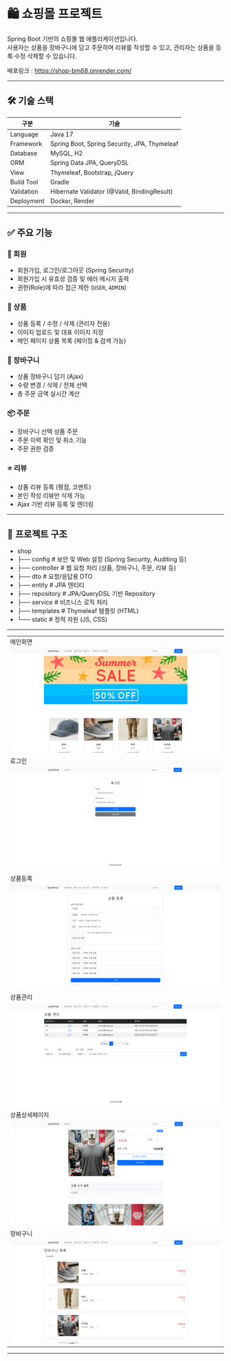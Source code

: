 # 🛍️ 쇼핑몰 프로젝트

Spring Boot 기반의 쇼핑몰 웹 애플리케이션입니다.  
사용자는 상품을 장바구니에 담고 주문하며 리뷰를 작성할 수 있고, 관리자는 상품을 등록·수정·삭제할 수 있습니다.

배포링크 : https://shop-bm68.onrender.com/

---

## 🛠️ 기술 스택

| 구분 | 기술 |
|------|------|
| Language | Java 17 |
| Framework | Spring Boot, Spring Security, JPA, Thymeleaf |
| Database | MySQL, H2 |
| ORM | Spring Data JPA, QueryDSL |
| View | Thymeleaf, Bootstrap, jQuery |
| Build Tool | Gradle |
| Validation | Hibernate Validator (@Valid, BindingResult) |
| Deployment | Docker, Render |

---

## ✅ 주요 기능

### 👤 회원
- 회원가입, 로그인/로그아웃 (Spring Security)
- 회원가입 시 유효성 검증 및 에러 메시지 출력
- 권한(Role)에 따라 접근 제한 (`USER`, `ADMIN`)

### 🛒 상품
- 상품 등록 / 수정 / 삭제 (관리자 전용)
- 이미지 업로드 및 대표 이미지 지정
- 메인 페이지 상품 목록 (페이징 & 검색 가능)

### 🧺 장바구니
- 상품 장바구니 담기 (Ajax)
- 수량 변경 / 삭제 / 전체 선택
- 총 주문 금액 실시간 계산

### 📦 주문
- 장바구니 선택 상품 주문
- 주문 이력 확인 및 취소 기능
- 주문 권한 검증

### ⭐ 리뷰
- 상품 리뷰 등록 (평점, 코멘트)
- 본인 작성 리뷰만 삭제 가능
- Ajax 기반 리뷰 등록 및 렌더링

---


## 📁 프로젝트 구조

- shop
- ├── config # 보안 및 Web 설정 (Spring Security, Auditing 등)
- ├── controller # 웹 요청 처리 (상품, 장바구니, 주문, 리뷰 등)
- ├── dto # 요청/응답용 DTO
- ├── entity # JPA 엔티티
- ├── repository # JPA/QueryDSL 기반 Repository
- ├── service # 비즈니스 로직 처리
- ├── templates # Thymeleaf 템플릿 (HTML)
- └── static # 정적 자원 (JS, CSS) 

---

|                                                           |
|-----------------------------------------------------------|
| 메인화면                                                      |
| ![main](./src/main/resources/static/img/main.png)         |
| 로그인                                                       |
| ![login](./src/main/resources/static/img/login.png)       |
| 상품등록                                                      |
| ![main](./src/main/resources/static/img/registration.png) |
| 상품관리                                                      |
| ![main](./src/main/resources/static/img/management.png)   |
| 상품상세페이지                                                   |
| ![main](./src/main/resources/static/img/detail.png)       |
| 장바구니                                                      |
| ![main](./src/main/resources/static/img/cart.png)         |

  
---